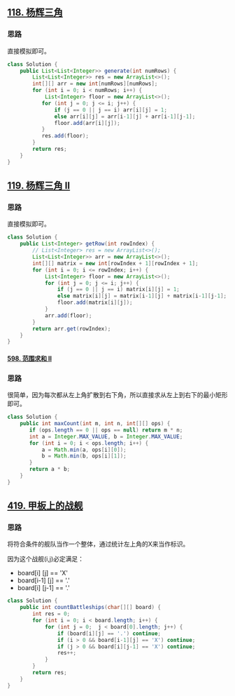 ## [118. 杨辉三角](https://leetcode-cn.com/problems/pascals-triangle/)

### 思路

直接模拟即可。

```java
class Solution {
    public List<List<Integer>> generate(int numRows) {
        List<List<Integer>> res = new ArrayList<>();
        int[][] arr = new int[numRows][numRows];
        for (int i = 0; i < numRows; i++) {
            List<Integer> floor = new ArrayList<>();
           for (int j = 0; j <= i; j++) {
               if (j == 0 || j == i) arr[i][j] = 1;
               else arr[i][j] = arr[i-1][j] + arr[i-1][j-1];
               floor.add(arr[i][j]);
           }
           res.add(floor); 
        }
        return res;
    }
}
```

## [119. 杨辉三角 II](https://leetcode-cn.com/problems/pascals-triangle-ii/)

### 思路

直接模拟即可。

```java
class Solution {
    public List<Integer> getRow(int rowIndex) {
        // List<Integer> res = new ArrayList<>();
        List<List<Integer>> arr = new ArrayList<>();
        int[][] matrix = new int[rowIndex + 1][rowIndex + 1];
        for (int i = 0; i <= rowIndex; i++) {
            List<Integer> floor = new ArrayList<>();
            for (int j = 0; j <= i; j++) {
                if (j == 0 || j == i) matrix[i][j] = 1;
                else matrix[i][j] = matrix[i-1][j] + matrix[i-1][j-1];
                floor.add(matrix[i][j]);
            }
            arr.add(floor);
        }
        return arr.get(rowIndex);
    }
}
```

#### [598. 范围求和 II](https://leetcode-cn.com/problems/range-addition-ii/)

### 思路

很简单，因为每次都从左上角扩散到右下角，所以直接求从左上到右下的最小矩形即可。

```java
class Solution {
    public int maxCount(int m, int n, int[][] ops) {
       if (ops.length == 0 || ops == null) return m * n;
       int a = Integer.MAX_VALUE, b = Integer.MAX_VALUE;
       for (int i = 0; i < ops.length; i++) {
           a = Math.min(a, ops[i][0]);
           b = Math.min(b, ops[i][1]);
       } 
       return a * b;
    }
}
```

## [419. 甲板上的战舰](https://leetcode-cn.com/problems/battleships-in-a-board/)

### 思路

将符合条件的舰队当作一个整体，通过统计左上角的X来当作标识。

因为这个战舰(i,j)必定满足：

- board[i] [j] == 'X'
- board[i-1] [j] == '.'
- board[i] [j-1] == '.'

```java
class Solution {
    public int countBattleships(char[][] board) {
        int res = 0;
        for (int i = 0; i < board.length; i++) {
            for (int j = 0;  j < board[0].length; j++) {
                if (board[i][j] == '.') continue;
                if (i > 0 && board[i-1][j] == 'X') continue;
                if (j > 0 && board[i][j-1] == 'X') continue;
                res++;
            }
        }
        return res;
    }
}
```

